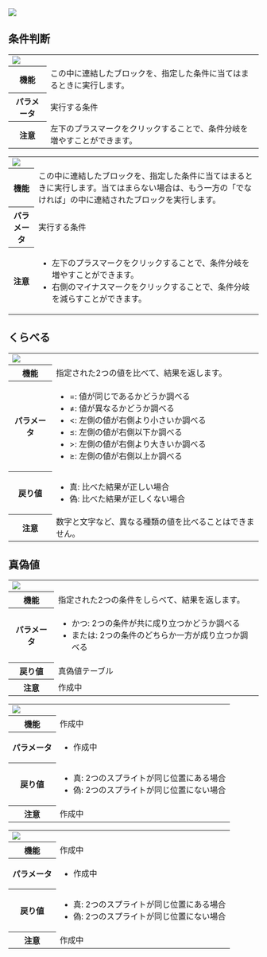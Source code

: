 <span class="breadcrumb">
    <img src="{{ site.baseurl }}/assets/images/logic.png">
</span>

## 条件判断

<table id="if" class="block">
    <tr>
        <td colspan="2"><img src="{{ site.baseurl }}/assets/images/logic/if.png"></td>
    </tr>
    <tr>
        <th>機能</th>
        <td>この中に連結したブロックを、指定した条件に当てはまるときに実行します。</td>
    </tr>
    <tr>
        <th>パラメータ</th>
        <td>実行する条件</td>
    </tr>
    <tr>
        <th>注意</th>
        <td>左下のプラスマークをクリックすることで、条件分岐を増やすことができます。</td>
    </tr>
</table>

<table id="ifElse" class="block">
    <tr>
        <td colspan="2"><img src="{{ site.baseurl }}/assets/images/logic/ifElse.png"></td>
    </tr>
    <tr>
        <th>機能</th>
        <td>この中に連結したブロックを、指定した条件に当てはまるときに実行します。当てはまらない場合は、もう一方の「でなければ」の中に連結されたブロックを実行します。</td>
    </tr>
    <tr>
        <th>パラメータ</th>
        <td>実行する条件</td>
    </tr>
    <tr>
        <th>注意</th>
        <td>
            <ul>
                <li>左下のプラスマークをクリックすることで、条件分岐を増やすことができます。</li>
                <li>右側のマイナスマークをクリックすることで、条件分岐を減らすことができます。</li>
            </ul>
        </td>
    </tr>
</table>

## くらべる

<table id="equal" class="block">
    <tr>
        <td colspan="2"><img src="{{ site.baseurl }}/assets/images/logic/equal.png"></td>
    </tr>
    <tr>
        <th>機能</th>
        <td>指定された2つの値を比べて、結果を返します。</td>
    </tr>
    <tr>
        <th>パラメータ</th>
        <td>
            <ul>
                <li><span class="param">=: </span>値が同じであるかどうか調べる</li>
                <li><span class="param">&ne;: </span>値が異なるかどうか調べる</li>
                <li><span class="param">&lt;: </span>左側の値が右側より小さいか調べる</li>
                <li><span class="param">&le;: </span>左側の値が右側以下か調べる</li>
                <li><span class="param">&gt;: </span>左側の値が右側より大きいか調べる</li>
                <li><span class="param">&ge;: </span>左側の値が右側以上か調べる</li>
            </ul>
        </td>
    </tr>
    <tr>
        <th>戻り値</th>
        <td>
            <ul>
                <li><span class="param">真: </span>比べた結果が正しい場合</li>
                <li><span class="param">偽: </span>比べた結果が正しくない場合</li>
            </ul>
        </td>
    </tr>
    <tr>
        <th>注意</th>
        <td>数字と文字など、異なる種類の値を比べることはできません。</td>
    </tr>
</table>

## 真偽値

<table id="and" class="block">
    <tr>
        <td colspan="2"><img src="{{ site.baseurl }}/assets/images/logic/and.png"></td>
    </tr>
    <tr>
        <th>機能</th>
        <td>指定された2つの条件をしらべて、結果を返します。</td>
    </tr>
    <tr>
        <th>パラメータ</th>
        <td>
            <ul>
                <li><span class="param">かつ: </span>2つの条件が共に成り立つかどうか調べる</li>
                <li><span class="param">または: </span>2つの条件のどちらか一方が成り立つか調べる</li>
            </ul>
        </td>
    </tr>
    <tr>
        <th>戻り値</th>
        <td>真偽値テーブル</td>
    </tr>
    <tr>
        <th>注意</th>
        <td>作成中</td>
    </tr>
</table>


<table id="not" class="block">
    <tr>
        <td colspan="2"><img src="{{ site.baseurl }}/assets/images/logic/not.png"></td>
    </tr>
    <tr>
        <th>機能</th>
        <td>作成中</td>
    </tr>
    <tr>
        <th>パラメータ</th>
        <td>
            <ul>
                <li><span class="param"> </span>作成中</li>
            </ul>
        </td>
    </tr>
    <tr>
        <th>戻り値</th>
        <td>
            <ul>
                <li><span class="param">真: </span>2つのスプライトが同じ位置にある場合</li>
                <li><span class="param">偽: </span>2つのスプライトが同じ位置にない場合</li>
            </ul>
        </td>
    </tr>
    <tr>
        <th>注意</th>
        <td>作成中</td>
    </tr>
</table>

<table id="true" class="block">
    <tr>
        <td colspan="2"><img src="{{ site.baseurl }}/assets/images/logic/true.png"></td>
    </tr>
    <tr>
        <th>機能</th>
        <td>作成中</td>
    </tr>
    <tr>
        <th>パラメータ</th>
        <td>
            <ul>
                <li><span class="param"> </span>作成中</li>
            </ul>
        </td>
    </tr>
    <tr>
        <th>戻り値</th>
        <td>
            <ul>
                <li><span class="param">真: </span>2つのスプライトが同じ位置にある場合</li>
                <li><span class="param">偽: </span>2つのスプライトが同じ位置にない場合</li>
            </ul>
        </td>
    </tr>
    <tr>
        <th>注意</th>
        <td>作成中</td>
    </tr>
</table>

